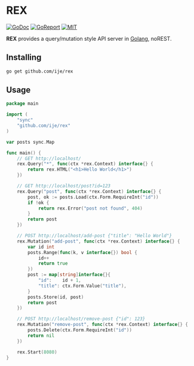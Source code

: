 # REX

[![GoDoc](https://godoc.org/github.com/ije/rex?status.svg)](https://godoc.org/github.com/ije/rex)
[![GoReport](https://goreportcard.com/badge/github.com/ije/rex)](https://goreportcard.com/report/github.com/ije/rex)
[![MIT](https://img.shields.io/badge/license-MIT-green)](./LICENSE)

**REX** provides a query/mutation style API server in [Golang](https://golang.org/), noREST.


## Installing
```bash
go get github.com/ije/rex
```


## Usage

```go
package main

import (
    "sync"
    "github.com/ije/rex"
)

var posts sync.Map

func main() {
    // GET http://localhost/
    rex.Query("*", func(ctx *rex.Context) interface{} {
        return rex.HTML("<h1>Hello World</h1>")
    })

    // GET http://localhost/post?id=123
    rex.Query("post", func(ctx *rex.Context) interface{} {
        post, ok := posts.Load(ctx.Form.RequireInt("id"))
        if !ok {
            return rex.Error("post not found", 404)
        }
        return post
    })

    // POST http://localhost/add-post {"title": "Hello World"}
    rex.Mutation("add-post", func(ctx *rex.Context) interface{} {
        var id int
		posts.Range(func(k, v interface{}) bool {
			id++
			return true
		})
		post := map[string]interface{}{
			"id":    id + 1,
			"title": ctx.Form.Value("title"),
		}
        posts.Store(id, post)
        return post
    })

    // POST http://localhost/remove-post {"id": 123}
    rex.Mutation("remove-post", func(ctx *rex.Context) interface{} {
        posts.Delete(ctx.Form.RequireInt("id"))
        return nil
    })

    rex.Start(8080)
}
```
